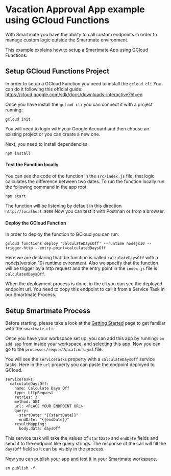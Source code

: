 # Vacation Approval App example using GCloud Functions

With Smartmate you have the ability to call custom endpoints in order to manage custom logic outside the Smartmate environment.

This example explains how to setup a Smartmate App using GCloud Functions.

## Setup GCloud Functions Project

In order to setup a GCloud Function you need to install the `gcloud cli`
You can do it following this official guide: https://cloud.google.com/sdk/docs/downloads-interactive?hl=en

Once you have install the `gcloud cli` you can connect it with a project running:
```
gcloud init
```
You will need to login with your Google Account and then choose an existing project or you can create a new one.

Next, you need to install dependencies:
```
npm install
```

#### Test the Function locally

You can see the code of the function in the `src/index.js` file, that logic calculates the difference between two dates.
To run the function locally run the following command in the app root
```
npm start
```
The function will be listening by default in this direction `http://localhost:8080`
Now you can test it with Postman or from a browser.

#### Deploy the GCloud Function

In order to deploy the function to GCloud you can run:
```
gcloud functions deploy 'calculateDaysOff' --runtime nodejs10 --trigger-http --entry-point=calculatedDaysOff
```
Here we are declaring that the function is called `calculateDaysOff` with a nodejs(version 10) runtime evironment. Also we specify that the function will be trigger by a http request and the entry point in the `index.js` file is `calculatedDaysOff`.

When the deployment process is done, in the cli you can see the deployed endpoint url.
You need to copy this endpoint to call it from a Service Task in our Smartmate Process.

## Setup Smartmate Process

Before starting, please take a look at the [Getting Started](https://docs.apps.smartmate.io/getting-started/index.html "Smartmate Getting Started Guide") page to get familiar with the `smartmate-cli`.

Once you have your workspace set up, you can add this app by running: `sm add app` from inside your workspace, and selecting this app. Now you can go to the `processes/requestVacations.yml` file.

You will see the `serviceTasks` property with a `calculateDaysOff` service tasks.
Here in the `url` property you can paste the endpoint deployed to GCloud.
```
serviceTasks:
  calculateDaysOff:
    name: Calculate Days Off
    type: httpRequest
    retries: 3
    method: GET
    url: <PLACE YOUR ENDPOINT URL>
    query:
      startDate: "{{startDate}}" 
      endDate: "{{endDate}}"
    resultMapping:
      body.data: daysOff
```
This service task will take the values of `startDate` and `endDate` fields and send it to the endpoint like query strings.
The response of the call will fill the `daysOff` field so it can be visibly in the process.

Now you can publish your app and test it in your Smartmate workspace.
```
sm publish -f
```
